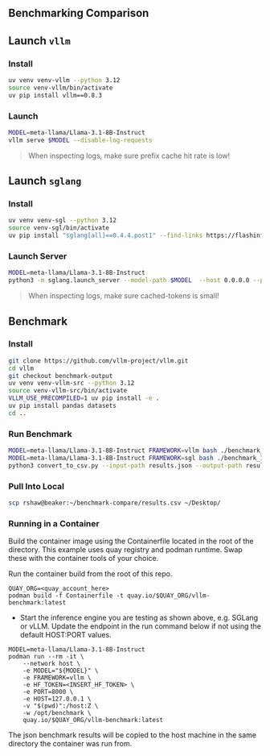 ## Benchmarking Comparison

## Launch `vllm`

### Install

```bash
uv venv venv-vllm --python 3.12
source venv-vllm/bin/activate
uv pip install vllm==0.8.3
```

### Launch

```bash
MODEL=meta-llama/Llama-3.1-8B-Instruct
vllm serve $MODEL --disable-log-requests
```

> When inspecting logs, make sure prefix cache hit rate is low!

## Launch `sglang`

### Install

```bash
uv venv venv-sgl --python 3.12
source venv-sgl/bin/activate
uv pip install "sglang[all]==0.4.4.post1" --find-links https://flashinfer.ai/whl/cu124/torch2.5/flashinfer-python
```

### Launch Server

```bash
MODEL=meta-llama/Llama-3.1-8B-Instruct
python3 -m sglang.launch_server --model-path $MODEL  --host 0.0.0.0 --port 8000 # --enable-mixed-chunk --enable-torch-compile
```

> When inspecting logs, make sure cached-tokens is small!

## Benchmark

### Install
```bash
git clone https://github.com/vllm-project/vllm.git
cd vllm
git checkout benchmark-output
uv venv venv-vllm-src --python 3.12
source venv-vllm-src/bin/activate
VLLM_USE_PRECOMPILED=1 uv pip install -e .
uv pip install pandas datasets
cd ..
```

### Run Benchmark

```bash
MODEL=meta-llama/Llama-3.1-8B-Instruct FRAMEWORK=vllm bash ./benchmark_1000_in_100_out.sh
MODEL=meta-llama/Llama-3.1-8B-Instruct FRAMEWORK=sgl bash ./benchmark_1000_in_100_out.sh
python3 convert_to_csv.py --input-path results.json --output-path results.csv
```

### Pull Into Local

```bash
scp rshaw@beaker:~/benchmark-compare/results.csv ~/Desktop/
```

### Running in a Container

Build the container image using the Containerfile located in the root of the directory. This example uses quay registry and podman runtime. Swap these with the container tools of your choice.

Run the container build from the root of this repo.

```
QUAY_ORG=<quay_account_here>
podman build -f Containerfile -t quay.io/$QUAY_ORG/vllm-benchmark:latest
```

- Start the inference engine you are testing as shown above, e.g. SGLang or vLLM. Update the endpoint in the run command below if not using the default HOST:PORT values.

```
MODEL=meta-llama/Llama-3.1-8B-Instruct
podman run --rm -it \
    --network host \
    -e MODEL="${MODEL}" \
    -e FRAMEWORK=vllm \
    -e HF_TOKEN=<INSERT_HF_TOKEN> \
    -e PORT=8000 \
    -e HOST=127.0.0.1 \
    -v "$(pwd)":/host:Z \
    -w /opt/benchmark \
    quay.io/$QUAY_ORG/vllm-benchmark:latest
```

The json benchmark results will be copied to the host machine in the same directory the container was run from.

